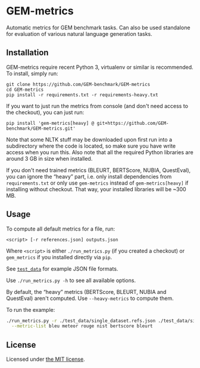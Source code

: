 GEM-metrics
===========
Automatic metrics for GEM benchmark tasks. Can also be used standalone for evaluation of various natural language
generation tasks.

Installation
------------

GEM-metrics require recent Python 3, virtualenv or similar is recommended. To install, simply run:

```
git clone https://github.com/GEM-benchmark/GEM-metrics
cd GEM-metrics
pip install -r requirements.txt -r requirements-heavy.txt
```

If you want to just run the metrics from console (and don't need access to the checkout), you can just run:

```
pip install 'gem-metrics[heavy] @ git+https://github.com/GEM-benchmark/GEM-metrics.git'
```

Note that some NLTK stuff may be downloaded upon first run into a subdirectory where the code is located, so make sure
you have write access when you run this. Also note that all the required Python libraries are around 3 GB in size when
installed.

If you don't need trained metrics (BLEURT, BERTScore, NUBIA, QuestEval), you can ignore the “heavy” part, i.e. only
install dependencies from `requirements.txt` or only use `gem-metrics` instead of `gem-metrics[heavy]`
if installing without checkout. That way, your installed libraries will be ~300 MB.

Usage
-----

To compute all default metrics for a file, run:

```
<script> [-r references.json] outputs.json
```

Where `<script>` is either `./run_metrics.py` (if you created a checkout) or `gem_metrics` if you installed directly
via `pip`.

See [`test_data`](test_data/) for example JSON file formats.

Use `./run_metrics.py -h` to see all available options.

By default, the “heavy” metrics (BERTScore, BLEURT, NUBIA and QuestEval) aren't computed. Use `--heavy-metrics` to
compute them.

To run the example:

```bash
./run_metrics.py -r ./test_data/single_dataset.refs.json ./test_data/single_dataset.outs.json \
  --metric-list bleu meteor rouge nist bertscore bleurt
```

License
-------
Licensed under [the MIT license](LICENSE).

